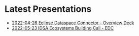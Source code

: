 # Latest Presentations

- [2022-04-26 Eclipse Dataspace Connector - Overview Deck](https://github.com/eclipse-dataspaceconnector/Collateral/raw/main/Latest%20Presentations/2022-04-26%20Eclipse%20Dataspace%20Connector%20-%20Overview%20Deck.pdf)
- [2022-05-23 IDSA Ecosystems Building Call - EDC](https://github.com/eclipse-dataspaceconnector/Collateral/raw/main/Latest%20Presentations/2022-05-23%20IDSA%20Ecosystems%20Building%20Call%20-%20EDC.pdf)
